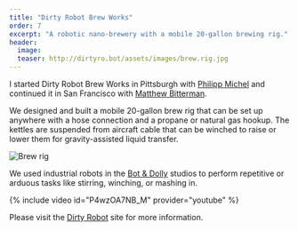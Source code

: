 ```yaml
---
title: "Dirty Robot Brew Works"
order: 7
excerpt: "A robotic nano-brewery with a mobile 20-gallon brewing rig."
header:
  image: 
  teaser: http://dirtyro.bot/assets/images/brew.rig.jpg
---
```


I started Dirty Robot Brew Works in Pittsburgh with [Philipp Michel](http://linkedin.com/in/phlip) and continued it in San Francisco with [Matthew Bitterman](http://linkedin.com/in/matthew-bitterman-b66b05169). 

We designed and built a mobile 20-gallon brew rig that can be set up anywhere with a hose connection and a propane or natural gas hookup. The kettles are suspended from aircraft cable that can be winched to raise or lower them for gravity-assisted liquid transfer. 

![Brew rig](http://dirtyro.bot/assets/images/brew.rig.jpg)

We used industrial robots in the [Bot & Dolly](http://linkedin.com/company/bot-&-dolly) studios to perform repetitive or arduous tasks like stirring, winching, or mashing in.

{% include video id="P4wzOA7NB_M" provider="youtube" %}

Please visit the [Dirty Robot](http://dirtyro.bot) site for more information.
